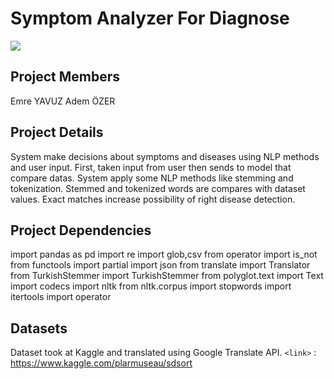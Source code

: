 # Symptom Analyzer For Diagnose

![](https://i.ibb.co/s6yZqCC/Untitled.jpg)

## Project Members
Emre YAVUZ
Adem ÖZER


## Project Details
System make decisions about symptoms and diseases using NLP methods and user input. First, taken input from user then sends to model that compare datas. System apply some NLP methods like stemming and tokenization. Stemmed and tokenized words are compares with dataset values. Exact matches increase possibility of right disease detection.

## Project Dependencies
import pandas as pd
import re
import glob,csv
from operator import is_not
from functools import partial
import json
from translate import Translator
from TurkishStemmer import TurkishStemmer
from polyglot.text import Text
import codecs
import nltk
from nltk.corpus import stopwords
import itertools
import operator

## Datasets
Dataset took at Kaggle and translated using Google Translate API.
`<link>` : <https://www.kaggle.com/plarmuseau/sdsort>

